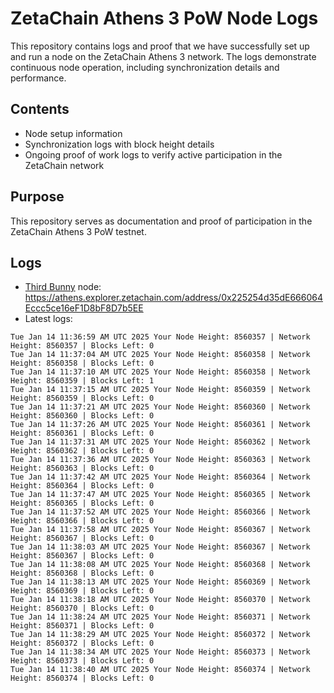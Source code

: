# ZetaChain Athens 3 PoW Node Logs
This repository contains logs and proof that we have successfully set up and run a node on the ZetaChain Athens 3 network. The logs demonstrate continuous node operation, including synchronization details and performance.

## Contents
- Node setup information
- Synchronization logs with block height details
- Ongoing proof of work logs to verify active participation in the ZetaChain network

## Purpose
This repository serves as documentation and proof of participation in the ZetaChain Athens 3 PoW testnet.

## Logs

- [Third Bunny](https://thirdbunny.xyz/) node: https://athens.explorer.zetachain.com/address/0x225254d35dE666064Eccc5ce16eF1D8bF8D7b5EE
- Latest logs:
```
Tue Jan 14 11:36:59 AM UTC 2025 Your Node Height: 8560357 | Network Height: 8560357 | Blocks Left: 0
Tue Jan 14 11:37:04 AM UTC 2025 Your Node Height: 8560358 | Network Height: 8560358 | Blocks Left: 0
Tue Jan 14 11:37:10 AM UTC 2025 Your Node Height: 8560358 | Network Height: 8560359 | Blocks Left: 1
Tue Jan 14 11:37:15 AM UTC 2025 Your Node Height: 8560359 | Network Height: 8560359 | Blocks Left: 0
Tue Jan 14 11:37:21 AM UTC 2025 Your Node Height: 8560360 | Network Height: 8560360 | Blocks Left: 0
Tue Jan 14 11:37:26 AM UTC 2025 Your Node Height: 8560361 | Network Height: 8560361 | Blocks Left: 0
Tue Jan 14 11:37:31 AM UTC 2025 Your Node Height: 8560362 | Network Height: 8560362 | Blocks Left: 0
Tue Jan 14 11:37:36 AM UTC 2025 Your Node Height: 8560363 | Network Height: 8560363 | Blocks Left: 0
Tue Jan 14 11:37:42 AM UTC 2025 Your Node Height: 8560364 | Network Height: 8560364 | Blocks Left: 0
Tue Jan 14 11:37:47 AM UTC 2025 Your Node Height: 8560365 | Network Height: 8560365 | Blocks Left: 0
Tue Jan 14 11:37:52 AM UTC 2025 Your Node Height: 8560366 | Network Height: 8560366 | Blocks Left: 0
Tue Jan 14 11:37:58 AM UTC 2025 Your Node Height: 8560367 | Network Height: 8560367 | Blocks Left: 0
Tue Jan 14 11:38:03 AM UTC 2025 Your Node Height: 8560367 | Network Height: 8560367 | Blocks Left: 0
Tue Jan 14 11:38:08 AM UTC 2025 Your Node Height: 8560368 | Network Height: 8560368 | Blocks Left: 0
Tue Jan 14 11:38:13 AM UTC 2025 Your Node Height: 8560369 | Network Height: 8560369 | Blocks Left: 0
Tue Jan 14 11:38:18 AM UTC 2025 Your Node Height: 8560370 | Network Height: 8560370 | Blocks Left: 0
Tue Jan 14 11:38:24 AM UTC 2025 Your Node Height: 8560371 | Network Height: 8560371 | Blocks Left: 0
Tue Jan 14 11:38:29 AM UTC 2025 Your Node Height: 8560372 | Network Height: 8560372 | Blocks Left: 0
Tue Jan 14 11:38:34 AM UTC 2025 Your Node Height: 8560373 | Network Height: 8560373 | Blocks Left: 0
Tue Jan 14 11:38:40 AM UTC 2025 Your Node Height: 8560374 | Network Height: 8560374 | Blocks Left: 0
```
